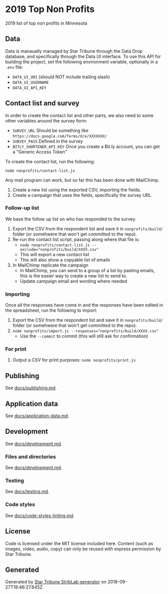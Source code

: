 # 2019 Top Non Profits

2019 list of top non profits in Minnesota

## Data

Data is manaually managed by Star Tribune through the Data Drop database, and specifically through the Data UI interface. To use this API for building the project, set the following environment variable, optionally in a `.env` file:

- `DATA_UI_URI` (should NOT include trailing slash)
- `DATA_UI_USERNAME`
- `DATA_UI_API_KEY`

## Contact list and survey

In order to create the contact list and other parts, we also need to some other variables around the survey form:

- `SURVEY_URL` Should be something like `https://docs.google.com/forms/d/e/XXXXXXX/`
- `SURVEY_PASS` Defined in the survey
- `BITLY_SHORTENER_API_KEY` Once you create a Bit.ly account, you can get a "Generic Access Token"

To create the contact list, run the following:

```
node nonprofits/contact-list.js
```

Any mail program can work, but so far this has been done with MailChimp.

1. Create a new list using the exported CSV, importing the fields.
1. Create a campaign that uses the fields, specifically the survey URL.

### Follow-up list

We base the follow up list on who has responded to the survey.

1. Export the CSV from the respondent list and save it in `nonprofits/build/` folder (or somehwere that won't get committed to the repo).
1. Re-run the contact list script, passing along where that file is:
   - `node nonprofits/contact-list.js --exclude="nonprofits/build/XXXX.csv"`
   - This will export a new contact list
   - This will also show a copyable list of emails
1. In MailChimp replicate the campaign
   - In MailChimp, you can send to a group of a list by pasting emails, this is the easier way to create a new list to send to.
   - Update campaign email and wording where needed

### Importing

Once all the responses have come in and the responses have been edited in the spreadsheet, run the following to import:

1. Export the CSV from the respondent list and save it in `nonprofits/build/` folder (or somehwere that won't get committed to the repo).
1. `node nonprofits/import.js --responses="nonprofits/build/XXXX.csv"`
   - Use the `--commit` to commit (this will still ask for confirmation)

### For print

1. Output a CSV for print purposes: `node nonprofits/print.js`

## Publishing

See [docs/publishing.md](./docs/publishing.md).

## Application data

See [docs/application-data.md](./docs/application-data.md).

## Development

See [docs/development.md](./docs/development.md).

### Files and directories

See [docs/development.md](./docs/files-directories.md).

### Testing

See [docs/testing.md](./docs/testing.md).

### Code styles

See [docs/code-styles-linting.md](./docs/code-styles-linting.md).

## License

Code is licensed under the MIT license included here. Content (such as images, video, audio, copy) can only be reused with express permission by Star Tribune.

## Generated

Generated by [Star Tribune StribLab generator](https://github.com/striblab/generator-striblab) on 2018-09-27T19:46:27.645Z.
